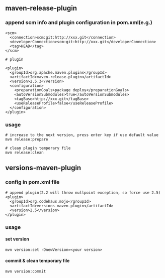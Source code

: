
## maven-release-plugin

### append scm info and plugin configuration in pom.xml(e.g.)

    <scm>
      <connection>scm:git:http://xxx.git</connection>
      <developerConnection>scm:git:http://xxx.git</developerConnection>
      <tag>HEAD</tag>
    </scm>

    # plugin

    <plugin>
      <groupId>org.apache.maven.plugins</groupId>
      <artifactId>maven-release-plugin</artifactId>
      <version>2.5.3</version>
      <configuration>
        <preparationGoals>package deploy</preparationGoals>
        <autoVersionSubmodules>true</autoVersionSubmodules>
        <tagBase>http://xxx.git</tagBase>
        <useReleaseProfile>false</useReleaseProfile>
      </configuration>
    </plugin>

### usage

    # increase to the next version, press enter key if use default value
    mvn release:prepare

    # clean plugin temporary file
    mvn release:clean


## versions-maven-plugin

### config in pom.xml file

    # append plugin(2.2 will throw nullpoint exception, so force use 2.5)
    <plugin>
      <groupId>org.codehaus.mojo</groupId>
      <artifactId>versions-maven-plugin</artifactId>
      <version>2.5</version>
    </plugin>

### usage

#### set version

    mvn version:set -DnewVersion=<your version>

#### commit & clean temporary file

    mvn version:commit
